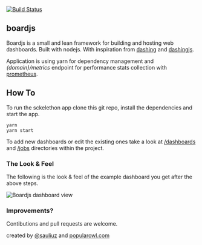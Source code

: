 [![Build Status](https://travis-ci.org/sauliuz/boardjs.svg?branch=master)](https://travis-ci.org/sauliuz/boardjs)

## boardjs

Boardjs is a small and lean framework for building and hosting web dashboards. Built with nodejs. With inspiration from [dashing](http://dashing.io/) and [dashingjs](https://github.com/fabiocaseri/dashing-js).

Application is using yarn for dependency management and *{domain}/metrics* endpoint for performance stats collection with [prometheus](https://prometheus.io/).

## How To

To run the sckelethon app clone this git repo, install the dependencies and start the app.

    yarn
    yarn start

To add new dashboards or edit the existing ones take a look at [/dashboards](/dashboards) and [/jobs](/jobs) directories within the project.
  
### The Look & Feel

The following is the look & feel of the example dashboard you get after the above steps.

![Boardjs dashboard view](https://github.com/sauliuz/dashing-app/blob/master/public/example-dashboard.png "Boardjs dashboard view")

### Improvements?

Contibutions and pull requests are welcome.

created by [@sauliuz](https://twitter.com/sauliuz) and [popularowl.com](http://www.popularowl.com "apis made simple")
